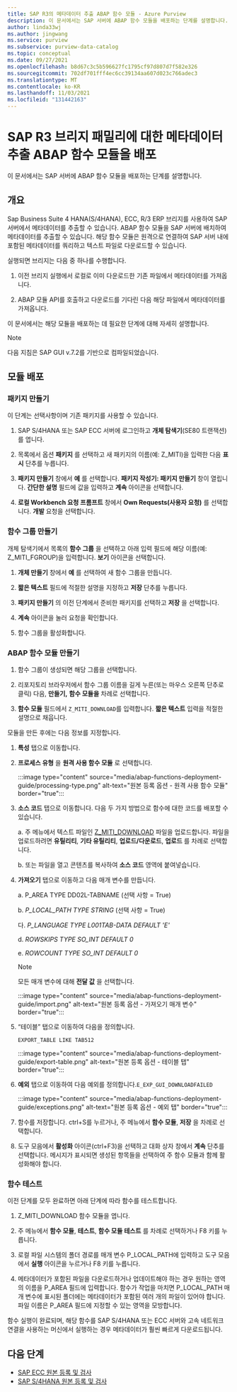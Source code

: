 ```yaml
---
title: SAP R3의 메타데이터 추출 ABAP 함수 모듈 - Azure Purview
description: 이 문서에서는 SAP 서버에 ABAP 함수 모듈을 배포하는 단계를 설명합니다.
author: linda33wj
ms.author: jingwang
ms.service: purview
ms.subservice: purview-data-catalog
ms.topic: conceptual
ms.date: 09/27/2021
ms.openlocfilehash: b8d67c3c5b596627fc1795cf97d807d7f582e326
ms.sourcegitcommit: 702df701fff4ec6cc39134aa607d023c766adec3
ms.translationtype: MT
ms.contentlocale: ko-KR
ms.lasthandoff: 11/03/2021
ms.locfileid: "131442163"
---
```

# <a name="deploy-the-metadata-extraction-abap-function-module-for-the-sap-r3-family-of-bridges"></a>SAP R3 브리지 패밀리에 대한 메타데이터 추출 ABAP 함수 모듈을 배포

이 문서에서는 SAP 서버에 ABAP 함수 모듈을 배포하는 단계를 설명합니다.

## <a name="overview"></a>개요

Sap Business Suite 4 HANA(S/4HANA), ECC, R/3 ERP 브리지를 사용하여 SAP 서버에서 메타데이터를 추출할 수 있습니다. ABAP 함수 모듈을 SAP 서버에 배치하여 메타데이터를 추출할 수 있습니다. 해당 함수 모듈은 원격으로 연결하여 SAP 서버 내에 포함된 메타데이터를 쿼리하고 텍스트 파일로 다운로드할 수 있습니다.

실행되면 브리지는 다음 중 하나를 수행합니다.

1. 이전 브리지 실행에서 로컬로 이미 다운로드한 기존 파일에서 메타데이터를 가져옵니다.

2. ABAP 모듈 API를 호출하고 다운로드를 기다린 다음 해당 파일에서 메타데이터를 가져옵니다.

이 문서에서는 해당 모듈을 배포하는 데 필요한 단계에 대해 자세히 설명합니다.

> [!Note]
> 다음 지침은 SAP GUI v.7.2를 기반으로 컴파일되었습니다.

## <a name="deployment-of-the-module"></a>모듈 배포

### <a name="create-a-package"></a>패키지 만들기

이 단계는 선택사항이며 기존 패키지를 사용할 수 있습니다.

1. SAP S/4HANA 또는 SAP ECC 서버에 로그인하고 **개체 탐색기**(SE80 트랜잭션)를 엽니다.

2. 목록에서 옵션 **패키지** 를 선택하고 새 패키지의 이름(예: Z\_MITI)을 입력한 다음 **표시** 단추를 누릅니다.

3. **패키지 만들기** 창에서 **예** 를 선택합니다. **패키지 작성기: 패키지 만들기** 창이 열립니다. **간단한 설명** 필드에 값을 입력하고 **계속** 아이콘을 선택합니다.

4. **로컬 Workbench 요청 프롬프트** 창에서 **Own Requests(사용자 요청)** 를 선택합니다. **개발** 요청을 선택합니다.

### <a name="create-a-function-group"></a>함수 그룹 만들기

개체 탐색기에서 목록의 **함수 그룹** 을 선택하고 아래 입력 필드에 해당 이름(예: Z\_MITI\_FGROUP)을 입력합니다. **보기** 아이콘을 선택합니다.

1. **개체 만들기** 창에서 **예** 를 선택하여 새 함수 그룹을 만듭니다.

2. **짧은 텍스트** 필드에 적절한 설명을 지정하고 **저장** 단추를 누릅니다.

3. **패키지 만들기** 의 이전 단계에서 준비한 패키지를 선택하고 **저장** 을 선택합니다.

4. **계속** 아이콘을 눌러 요청을 확인합니다.

5. 함수 그룹을 활성화합니다.

### <a name="create-the-abap-function-module"></a>ABAP 함수 모듈 만들기

1. 함수 그룹이 생성되면 해당 그룹을 선택합니다.

2. 리포지토리 브라우저에서 함수 그룹 이름을 길게 누른(또는 마우스 오른쪽 단추로 클릭) 다음, **만들기,** **함수 모듈을** 차례로 선택합니다.

3. **함수 모듈** 필드에서 `Z_MITI_DOWNLOAD`를 입력합니다. **짧은 텍스트** 입력을 적절한 설명으로 채웁니다.

모듈을 만든 후에는 다음 정보를 지정합니다.

1. **특성** 탭으로 이동합니다.

2. **프로세스 유형** 을 **원격 사용 함수 모듈** 로 선택합니다.

   :::image type="content" source="media/abap-functions-deployment-guide/processing-type.png" alt-text="원본 등록 옵션 - 원격 사용 함수 모듈" border="true":::

3. **소스 코드** 탭으로 이동합니다. 다음 두 가지 방법으로 함수에 대한 코드를 배포할 수 있습니다.

   a. 주 메뉴에서 텍스트 파일인 [Z\_MITI\_DOWNLOAD](https://github.com/Azure/Purview-Samples/tree/master/connectors/sap) 파일을 업로드합니다. 파일을 업로드하려면 **유틸리티**, **기타 유틸리티**, **업로드/다운로드**, **업로드** 를 차례로 선택합니다.

   b. 또는 파일을 열고 콘텐츠를 복사하여 **소스 코드** 영역에 붙여넣습니다.

4. **가져오기** 탭으로 이동하고 다음 매개 변수를 만듭니다.

   a.  P\_AREA TYPE DD02L-TABNAME (선택 사항 = True)

   b.  *P\_LOCAL\_PATH TYPE STRING* (선택 사항 = True)

   다.  *P\_LANGUAGE TYPE L001TAB-DATA DEFAULT \'E\'*

   d.  *ROWSKIPS TYPE SO\_INT DEFAULT 0*

   e.  *ROWCOUNT TYPE SO\_INT DEFAULT 0*

   > [!Note]
   > 모든 매개 변수에 대해 **전달 값** 을 선택합니다.

   :::image type="content" source="media/abap-functions-deployment-guide/import.png" alt-text="원본 등록 옵션 - 가져오기 매개 변수" border="true":::

5. “테이블” 탭으로 이동하여 다음을 정의합니다.

   `EXPORT_TABLE LIKE TAB512`

   :::image type="content" source="media/abap-functions-deployment-guide/export-table.png" alt-text="원본 등록 옵션 - 테이블 탭" border="true":::

6. **예외** 탭으로 이동하여 다음 예외를 정의합니다.`E_EXP_GUI_DOWNLOADFAILED`

   :::image type="content" source="media/abap-functions-deployment-guide/exceptions.png" alt-text="원본 등록 옵션 - 예외 탭" border="true":::

7. 함수를 저장합니다. ctrl+S를 누르거나, 주 메뉴에서 **함수 모듈**, **저장** 을 차례로 선택합니다.

8. 도구 모음에서 **활성화** 아이콘(ctrl+F3)을 선택하고 대화 상자 창에서  **계속** 단추를 선택합니다. 메시지가 표시되면 생성된 항목들을 선택하여 주 함수 모듈과 함께 활성화해야 합니다.

### <a name="testing-the-function"></a>함수 테스트

이전 단계를 모두 완료하면 아래 단계에 따라 함수를 테스트합니다.

1. Z\_MITI\_DOWNLOAD 함수 모듈을 엽니다.

2. 주 메뉴에서 **함수 모듈**, **테스트**, **함수 모듈 테스트** 를 차례로 선택하거나 F8 키를 누릅니다.

3. 로컬 파일 시스템의 폴더 경로를 매개 변수 P\_LOCAL\_PATH에 입력하고 도구 모음에서 **실행** 아이콘을 누르거나 F8 키를 누릅니다.

4. 메타데이터가 포함된 파일을 다운로드하거나 업데이트해야 하는 경우 원하는 영역의 이름을 P\_AREA 필드에 입력합니다. 함수가 작업을 마치면 P\_LOCAL\_PATH 매개 변수에 표시된 폴더에는 메타데이터가 포함된 여러 개의 파일이 있어야 합니다. 파일 이름은 P\_AREA 필드에 지정할 수 있는 영역을 모방합니다.

함수 실행이 완료되며, 해당 함수를 SAP S/4HANA 또는 ECC 서버와 고속 네트워크 연결을 사용하는 머신에서 실행하는 경우 메타데이터가 훨씬 빠르게 다운로드됩니다.

## <a name="next-steps"></a>다음 단계

- [SAP ECC 원본 등록 및 검사](register-scan-sapecc-source.md)
- [SAP S/4HANA 원본 등록 및 검사](register-scan-saps4hana-source.md)
